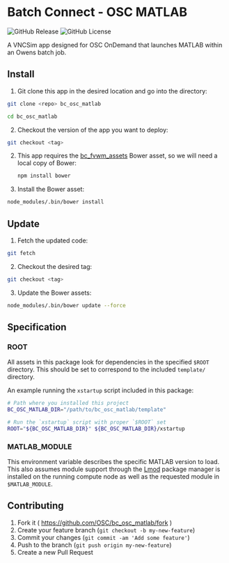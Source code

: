 # Batch Connect - OSC MATLAB

![GitHub Release](https://img.shields.io/github/release/osc/bc_osc_matlab.svg)
![GitHub License](https://img.shields.io/github/license/osc/bc_osc_matlab.svg)

A VNCSim app designed for OSC OnDemand that launches MATLAB within an Owens
batch job.

## Install

1. Git clone this app in the desired location and go into the directory:

  ```sh
  git clone <repo> bc_osc_matlab

  cd bc_osc_matlab
  ```

2. Checkout the version of the app you want to deploy:

  ```sh
  git checkout <tag>
  ```

2. This app requires the
   [bc_fvwm_assets](https://github.com/OSC/bc_fvwm_assets) Bower asset, so we
   will need a local copy of Bower:

   ```sh
   npm install bower
   ```

3. Install the Bower asset:

  ```sh
  node_modules/.bin/bower install
  ```

## Update

1. Fetch the updated code:

  ```sh
  git fetch
  ```

2. Checkout the desired tag:

  ```sh
  git checkout <tag>
  ```

3. Update the Bower assets:

  ```sh
  node_modules/.bin/bower update --force
  ```

## Specification

### ROOT

All assets in this package look for dependencies in the specified `$ROOT`
directory. This should be set to correspond to the included `template/`
directory.

An example running the `xstartup` script included in this package:

```sh
# Path where you installed this project
BC_OSC_MATLAB_DIR="/path/to/bc_osc_matlab/template"

# Run the `xstartup` script with proper `$ROOT` set
ROOT="${BC_OSC_MATLAB_DIR}" ${BC_OSC_MATLAB_DIR}/xstartup
```

### MATLAB_MODULE


This environment variable describes the specific MATLAB version to load. This
also assumes module support through the
[Lmod](https://www.tacc.utexas.edu/research-development/tacc-projects/lmod)
package manager is installed on the running compute node as well as the
requested module in `$MATLAB_MODULE`.

## Contributing

1. Fork it ( https://github.com/OSC/bc_osc_matlab/fork )
2. Create your feature branch (`git checkout -b my-new-feature`)
3. Commit your changes (`git commit -am 'Add some feature'`)
4. Push to the branch (`git push origin my-new-feature`)
5. Create a new Pull Request
